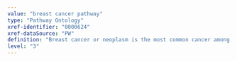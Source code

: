 ```yaml
---
value: "breast cancer pathway"
type: "Pathway Ontology"
xref-identifier: "0000624"
xref-dataSource: "PW"
definition: "Breast cancer or neoplasm is the most common cancer among women and the second worldwide after lung cancer. Deregulated pathways such estrogen or PI3K-Akt signaling have been implicated in breast cancer. In many cases, the disease is estrogen-dependent and it is possible that dysregulation of miRNA may correlate with the expression of estrogen receptor. Mutations in a number of other genes such as Brca1, 2 and 3 or p53 have also been associated with breast cancer."
level: "3"
---
```

